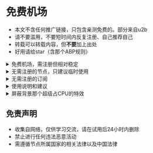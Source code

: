 # 免费机场

* 本文不含任何推广链接，只包含亲测免费的。部分来自u2b
* 请不要滥用，不要短时间内反复注册、自己推荐自己
* 转载可以转载内容，但**不要**加上出处
* 好用请给star（含那个ABP规则）

<details>
    <summary>免费机场，需注册但相对稳定</summary>

```
免费EDU学术引擎 https://xs.wangzicloud.cn 之前免费节点20个左右，无付费节点，不限速，有香港和新加坡节点延迟低。只有ssr
不过它要求注册一个类似于“一淘”的APP，且这个APP要手机号和绑定微信；具体看登录后的公告。如果不介意可以用，否则定期(每天?)删号
现状未知，因为我没注册那个APP

ZCSSR https://github.com/ZCSSR/url 之前限速20Mbps且几乎可达上限，注册送50G；账号有效期一个月，过期后可以再注册。只有ssr
现状未知，因为在测其它家。免费节点应该是有的

你猜猜猜 https://new1.nicaicaicai.ml 签到很少，免费节点也很少，但有0倍率的，不限速。只有ssr

白嫖云 https://t.me/baipiaoCloud 注册送50G，只能用常用邮箱，签到不给流量；13个免费节点不限速但质量一般。可用ss
提示“免费用户如需使用本站服务，请前往商店购买套餐使用”，但其实是可以使用的
现状同第二条

AcuCloud https://acucloud.github.io/ 签到给20多G流量，免费节点只有新加坡和美国两个，延迟一般，限速30Mbps。可用ss

草船借箭 https://www.ccjj.pro 注册送10G，签到给300M，免费节点只有日本和美国两个，不限速。可用ss
现状同第二条
```
</details>

<details>
    <summary>无需注册的节点，只建议临时使用</summary>

```
https://free2.gyteng.com/ ss，来源在该网页右上角

https://github.com/googlehosts/hosts/wiki/实验室 ss，这个比较稳定，不过需要稍微理解一下文章在说什么；速度不到1MBps

https://t.me/FQ_FREE Trojan，FFor.ever提供
```
</details>

<details>
    <summary>无需注册的订阅</summary>

```
https://www.namaho.org/service/subscribe v2，速度不快
```
</details>

<details>
    <summary>使用说明和建议</summary>

```
* 倍率的意思：假如倍率是10，实际使用1G的流量，会消耗10G的流量余额。倍率0就是不消耗余额
* 限速：节点可以限速，账户也可以限速。即使机场不主动限速，速度也会受很多其它因素影响（木桶原理）
* 延迟和速度是两个概念。延迟低且速度快当然是最好的。但若延迟一般，速度仍可能很快，反之也一样成立
* 注册邮箱可以用 https://mail.protonmail.com ，是主打安全的邮箱。有的机场不支持但本文的都支持（除非注明）
* tg是一个聊天软件，相对安全，但需要魔法才能访问。一般机场都会用tg群发布通知，遇到问题也可以进群找他们。注册需要手机号
* 连不上不要问我，这些网站都不是我开的；不会用也不要问我，网上的教程太多太多了
```
</details>

<details>
    <summary>屏蔽背景那个超级占CPU的特效</summary>

```
安装uBlock Origin或者ABP或者类似的扩展，添加这三条自定义规则：
||cdn.jsdelivr.net/npm/canvas-nest.js*$script
*/js/canvas-nest.min.js|$script
*/assets/js/particle.js|$script
```
</details>

## 免责声明

* 收集自网络，仅供学习交流，请在试用后24小时内删除
* 禁止进行任何违法恶意活动
* 需遵循节点所属国家的相关法律以及中国法律
